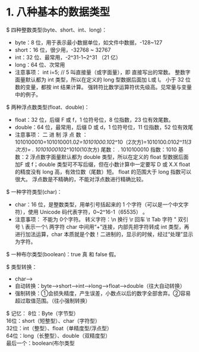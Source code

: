 # 1. 八种基本的数据类型
$  四种整数类型(byte、short、int、long)：  
- byte：8 位，用于表示最小数据单位，如文件中数据，-128~127    
- short：16 位，很少用，-32768 ~ 32767    
- int：32 位、最常用，-2^31-1~2^31  （21 亿）    
- long：64 位、次常用    
- 注意事项：    int i=5; // 5 叫直接量（或字面量），即 直接写出的常数。    整数字面量默认都为 int 类型，所以在定义的 long 型数据后面加 L或 l。    小于 32 位数的变量，都按 int 结果计算。    强转符比数学运算符优先级高。见常量与变量中的例子。

$  两种浮点数类型(float、double)： 

- float：32 位，后缀 F 或 f，1 位符号位，8 位指数，23 位有效尾数。    
- double：64 位，最常用，后缀 D 或 d，1 位符号位，11 位指数，52 位有效尾    
- 注意事项：    二 进 制 浮 点 数 ： 1010100010=101010001.0*2=10101000.10*2^10（2次方)=1010100.010*2^11(3次方)= . 1010100010*2^1010(10次方)    尾数：  . 1010100010   指数：1010   基数：2    浮点数字面量默认都为 double 类型，所以在定义的 float 型数据后面加F 或 f；double 类型可不写后缀，但在小数计算中一定要写 D 或 X.X    float  的精度没有 long 高，有效位数（尾数）短。    float  的范围大于 long  指数可以很大。    浮点数是不精确的，不能对浮点数进行精确比较。

$ 一种字符类型(char)：    

- char：16 位，是整数类型，用单引号括起来的 1 个字符（可以是一个中文字符），使用 Unicode 码代表字符，0~2^16-1（65535） 。   
- 注意事项：    不能为 0个字符。    转义字符：\n  换行  \r  回车  \t Tab 字符  \" 双引号  \\ 表示一个\    两字符 char 中间用“+”连接，内部先把字符转成 int 类型，再进行加法运算，char 本质就是个数！二进制的，显示的时候，经过“处理”显示为字符。

$ 一种布尔类型(boolean)：true 真  和 false 假。

$ 类型转换：       

- char-->   
- 自动转换：byte-->short-->int-->long-->float-->double（往大自动转换） 
- 强制转换：①会损失精度，产生误差，小数点以后的数字全部舍弃。②容易超过取值范围。（往小强制转换）

$ 记忆：
8位：Byte（字节型）        
16位：short（短整型）、char（字符型）          
32位：int（整型）、float（单精度型/浮点型）        
64位：long（长整型）、double（双精度型）      
最后一个：boolean(布尔类型